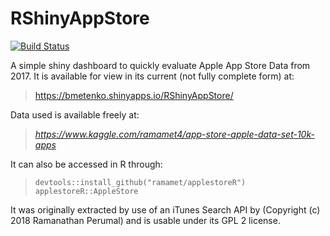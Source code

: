 # RShinyAppStore

[![Build Status](https://travis-ci.org/bmetenko/RShinyAppStore.svg?branch=master)](https://travis-ci.org/bmetenko/RShinyAppStore)


A simple shiny dashboard to quickly evaluate Apple App Store Data from 2017.
It is available for view in its current (not fully complete form) at:
> https://bmetenko.shinyapps.io/RShinyAppStore/

Data used is available freely at:

  >_https://www.kaggle.com/ramamet4/app-store-apple-data-set-10k-apps_
  
It can also be accessed in R through:

  >`devtools::install_github("ramamet/applestoreR")`
  >`applestoreR::AppleStore`
 
It was originally extracted by use of an iTunes Search API by
(Copyright (c) 2018 Ramanathan Perumal) and is usable under its GPL 2 license.
